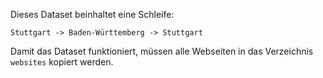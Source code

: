 Dieses Dataset beinhaltet eine Schleife:

```
Stuttgart -> Baden-Württemberg -> Stuttgart
```

Damit das Dataset funktioniert, müssen alle Webseiten in das Verzeichnis `websites` kopiert werden.